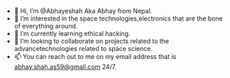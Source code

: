 - 👋 Hi, I’m @Abhayeshah Aka Abhay from Nepal.
- 👀 I’m interested in the space technologies,electronics that are the bone of everything around.
- 🌱 I’m currently learning ethical hacking.
- 💞️ I’m looking to collaborate on projects related to the advancetechnologies related to space science.
- 📫 You can reach out to me on my email address that is abhay.shah.as59@gmail.com 24/7.

<!---
Abhayeshah/Abhayeshah is a ✨ special ✨ repository because its `README.md` (this file) appears on your GitHub profile.
You can click the Preview link to take a look at your changes.
--->

